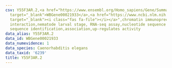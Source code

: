 ```yaml
---
csv: Y55F3AR.2,<a href="https://www.ensembl.org/Homo_sapiens/Gene/Summary?db=core;g=WBGene00021933"
  target="_blank">WBGene00021933</a>,<a href="https://www.ncbi.nlm.nih.gov/pubmed/27688402"
  target="_blank"><i class="fas fa-file"></i></a>",chromatin immunoprecipitation assay,direct
  interaction,nematode larval stage, RNA-seq assay,nucleotide sequence identification,nucleotide
  sequence identification,association,up-regulates activity
data_alias: Y55F3AR.2
data_id: WBGene00021933
data_numevidence: 1
data_species: Caenorhabditis elegans
data_taxid: '6239'
title: Y55F3AR.2
---
```

